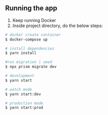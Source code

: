 ## Running the app

1. Keep running Docker
2. Inside project directory, do the below steps:

```bash
# docker create container
$ docker-compose up

# install dependencies
$ yarn install

#run migration | seed
$ npx prism migrate dev

# development
$ yarn start

# watch mode
$ yarn start:dev

# production mode
$ yarn start:prod
```
